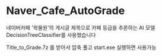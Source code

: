 # Naver_Cafe_AutoGrade
 네이버카페 '왁물원'의 게시글 제목으로 카페 등급을 추론하는 AI 모델  
 DecisionTreeClassifier를 사용했습니다  

 Title_to_Grade.7z 를 받아서 압축 풀고 start.exe 실행하면 사용가능
